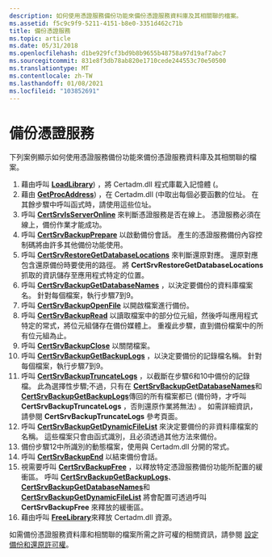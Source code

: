```yaml
---
description: 如何使用憑證服務備份功能來備份憑證服務資料庫及其相關聯的檔案。
ms.assetid: f5c9c9f9-5211-4151-b8e0-3351d462c71b
title: 備份憑證服務
ms.topic: article
ms.date: 05/31/2018
ms.openlocfilehash: d1be929fcf3bd9b8b9655b48758a97d19af7abc7
ms.sourcegitcommit: 831e8f3db78ab820e1710cede244553c70e50500
ms.translationtype: MT
ms.contentlocale: zh-TW
ms.lasthandoff: 01/08/2021
ms.locfileid: "103852691"
---
```

# <a name="backing-up-certificate-services"></a>備份憑證服務

下列案例顯示如何使用憑證服務備份功能來備份憑證服務資料庫及其相關聯的檔案。

1.  藉由呼叫 [**LoadLibrary**](/windows/win32/api/libloaderapi/nf-libloaderapi-loadlibrarya)) ，將 Certadm.dll 程式庫載入記憶體 (。
2.  藉由 [**GetProcAddress**](/windows/win32/api/libloaderapi/nf-libloaderapi-getprocaddress)) ，在 Certadm.dll (中取出每個必要函數的位址。 在其餘步驟中呼叫函式時，請使用這些位址。
3.  呼叫 [**CertSrvIsServerOnline**](/windows/desktop/api/Certbcli/nf-certbcli-certsrvisserveronlinew) 來判斷憑證服務是否在線上。 憑證服務必須在線上，備份作業才能成功。
4.  呼叫 [**CertSrvBackupPrepare**](/windows/desktop/api/Certbcli/nf-certbcli-certsrvbackuppreparew) 以啟動備份會話。 產生的憑證服務備份內容控制碼將由許多其他備份功能使用。
5.  呼叫 [**CertSrvRestoreGetDatabaseLocations**](/windows/desktop/api/Certbcli/nf-certbcli-certsrvrestoregetdatabaselocationsw) 來判斷還原對應。 還原對應包含還原備份時要使用的路徑。 將 **CertSrvRestoreGetDatabaseLocations** 抓取的資訊儲存至應用程式特定的位置。
6.  呼叫 [**CertSrvBackupGetDatabaseNames**](/windows/desktop/api/Certbcli/nf-certbcli-certsrvbackupgetdatabasenamesw) ，以決定要備份的資料庫檔案名。 針對每個檔案，執行步驟7到9。
7.  呼叫 [**CertSrvBackupOpenFile**](/windows/desktop/api/Certbcli/nf-certbcli-certsrvbackupopenfilew) 以開啟檔案進行備份。
8.  呼叫 [**CertSrvBackupRead**](/windows/desktop/api/Certbcli/nf-certbcli-certsrvbackupread) 以讀取檔案中的部分位元組，然後呼叫應用程式特定的常式，將位元組儲存在備份媒體上。 重複此步驟，直到備份檔案中的所有位元組為止。
9.  呼叫 [**CertSrvBackupClose**](/windows/desktop/api/Certbcli/nf-certbcli-certsrvbackupclose) 以關閉檔案。
10. 呼叫 [**CertSrvBackupGetBackupLogs**](/windows/desktop/api/Certbcli/nf-certbcli-certsrvbackupgetbackuplogsw) ，以決定要備份的記錄檔名稱。 針對每個檔案，執行步驟7到9。
11. 呼叫 [**CertSrvBackupTruncateLogs**](/windows/desktop/api/Certbcli/nf-certbcli-certsrvbackuptruncatelogs) ，以截斷在步驟6和10中備份的記錄檔。 此為選擇性步驟;不過，只有在 [**CertSrvBackupGetDatabaseNames**](/windows/desktop/api/Certbcli/nf-certbcli-certsrvbackupgetdatabasenamesw)和 [**CertSrvBackupGetBackupLogs**](/windows/desktop/api/Certbcli/nf-certbcli-certsrvbackupgetbackuplogsw)傳回的所有檔案都已 (備份時，才呼叫 **CertSrvBackupTruncateLogs** ，否則還原作業將無法) 。 如需詳細資訊，請參閱 **CertSrvBackupTruncateLogs** 參考頁面。
12. 呼叫 [**CertSrvBackupGetDynamicFileList**](/windows/desktop/api/Certbcli/nf-certbcli-certsrvbackupgetdynamicfilelistw) 來決定要備份的非資料庫檔案的名稱。 這些檔案只會由函式識別，且必須透過其他方法來備份。
13. 備份步驟12中所識別的動態檔案，使用與 Certadm.dll 分開的常式。
14. 呼叫 [**CertSrvBackupEnd**](/windows/desktop/api/Certbcli/nf-certbcli-certsrvbackupend) 以結束備份會話。
15. 視需要呼叫 [**CertSrvBackupFree**](/windows/desktop/api/Certbcli/nf-certbcli-certsrvbackupfree) ，以釋放特定憑證服務備份功能所配置的緩衝區。 呼叫 [**CertSrvBackupGetBackupLogs**](/windows/desktop/api/Certbcli/nf-certbcli-certsrvbackupgetbackuplogsw)、 [**CertSrvBackupGetDatabaseNames**](/windows/desktop/api/Certbcli/nf-certbcli-certsrvbackupgetdatabasenamesw)和 [**CertSrvBackupGetDynamicFileList**](/windows/desktop/api/Certbcli/nf-certbcli-certsrvbackupgetdynamicfilelistw) 將會配置可透過呼叫 **CertSrvBackupFree** 來釋放的緩衝區。
16. 藉由呼叫 [**FreeLibrary**](/windows/win32/api/libloaderapi/nf-libloaderapi-freelibrary)來釋放 Certadm.dll 資源。

如需備份憑證服務資料庫和相關聯的檔案所需之許可權的相關資訊，請參閱 [設定備份和還原許可權](setting-the-backup-and-restore-privileges.md)。

 

 
